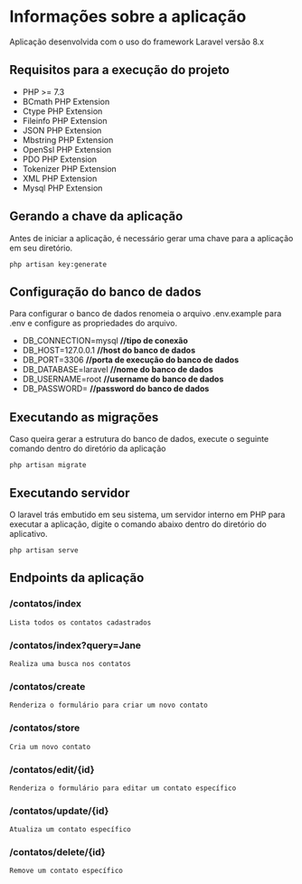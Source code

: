 # Informações sobre a aplicação
Aplicação desenvolvida com o uso do framework Laravel versão 8.x

## Requisitos para a execução do projeto
- PHP >= 7.3
- BCmath PHP Extension
- Ctype PHP Extension
- Fileinfo PHP Extension
- JSON PHP Extension
- Mbstring PHP Extension
- OpenSsl PHP Extension
- PDO PHP Extension
- Tokenizer PHP Extension
- XML PHP Extension
- Mysql PHP Extension

## Gerando a chave da aplicação
Antes de iniciar a aplicação, é necessário gerar uma chave para a aplicação em seu diretório.

    php artisan key:generate

## Configuração do banco de dados
Para configurar o banco de dados renomeia o arquivo .env.example para .env e configure as propriedades do arquivo.

- DB_CONNECTION=mysql **//tipo de conexão**
- DB_HOST=127.0.0.1 **//host do banco de dados**
- DB_PORT=3306 **//porta de execução do banco de dados**
- DB_DATABASE=laravel **//nome do banco de dados**
- DB_USERNAME=root **//username do banco de dados**
- DB_PASSWORD= **//password do banco de dados**

## Executando as migrações
Caso queira gerar a estrutura do banco de dados, execute o seguinte comando dentro do diretório da aplicação

    php artisan migrate

## Executando servidor
O laravel trás embutido em seu sistema, um servidor interno em PHP para executar a aplicação, digite o comando abaixo dentro do diretório do aplicativo.

    php artisan serve

## Endpoints da aplicação
### /contatos/index

    Lista todos os contatos cadastrados

### /contatos/index?query=Jane

    Realiza uma busca nos contatos

### /contatos/create

    Renderiza o formulário para criar um novo contato

### /contatos/store

    Cria um novo contato

### /contatos/edit/{id}

    Renderiza o formulário para editar um contato específico

### /contatos/update/{id}

    Atualiza um contato específico

### /contatos/delete/{id}

    Remove um contato específico